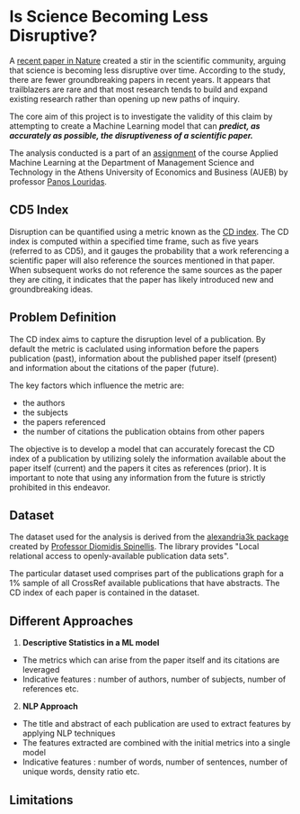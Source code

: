 # Is Science Becoming Less Disruptive?

A [recent paper in Nature](https://www.nature.com/articles/s41586-022-05543-x) created a stir in the scientific community, arguing that science is becoming less disruptive over time. According to the study, there are fewer groundbreaking papers in recent years. It appears that trailblazers are rare and that most research tends to build and expand existing research rather than opening up new paths of inquiry.

The core aim of this project is to investigate the validity of this claim by attempting to create a Machine Learning model that can ***predict, as accurately as possible, the disruptiveness of a scientific paper.***

The analysis conducted is a part of an [assignment](/disruptive_science_assignment.ipynb) of the course Applied Machine Learning at the Department of Management Science and Technology in the Athens University of Economics and Business (AUEB) by professor [Panos Louridas](https://github.com/louridas). 

## CD5 Index

Disruption can be quantified using a metric known as the [CD index](http://russellfunk.org/cdindex/). The CD index is computed within a specified time frame, such as five years (referred to as CD5), and it gauges the probability that a work referencing a scientific paper will also reference the sources mentioned in that paper. When subsequent works do not reference the same sources as the paper they are citing, it indicates that the paper has likely introduced new and groundbreaking ideas.

## Problem Definition

The CD index aims to capture the disruption level of a publication. By default the metric is caclulated using information before the papers publication (past), information about the published paper itself (present) and information about the citations of the paper (future). <br>

The key factors which influence the metric are:
- the authors
- the subjects
- the papers referenced
- the number of citations the publication obtains from other papers

The objective is to develop a model that can accurately forecast the CD index of a publication by utilizing solely the information available about the paper itself (current) and the papers it cites as references (prior). It is important to note that using any information from the future is strictly prohibited in this endeavor.

## Dataset

The dataset used for the analysis is derived from the [alexandria3k package](https://github.com/dspinellis/alexandria3k) created by [Professor Diomidis Spinellis](https://www2.dmst.aueb.gr/dds/). The library provides "Local relational access to openly-available publication data sets".
<br>

The particular dataset used comprises part of the publications graph for a 1% sample of all CrossRef available publications that have abstracts. The CD index of each paper is contained in the dataset. 

## Different Approaches

1. **Descriptive Statistics in a ML model**
- The metrics which can arise from the paper itself and its citations are leveraged
- Indicative features : number of authors, number of subjects, number of references etc.

2. **NLP Approach**
- The title and abstract of each publication are used to extract features by applying NLP techniques
- The features extracted are combined with the initial metrics into a single model
- Indicative features : number of words, number of sentences, number of unique words, density ratio etc.


## Limitations